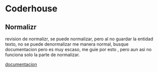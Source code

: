 # Coderhouse
## Normalizr  

revision de normalizr, se puede normalizar, pero al no guardar la entidad texto, no se puede denormalizar me manera normal, busque documentacion pero es muy escaso, me guie por esto , pero aun asi no funciona solo la parte de normalizar.

[documentacion](https://github.com/paularmstrong/normalizr/blob/master/docs/api.md#objectdefinition)



